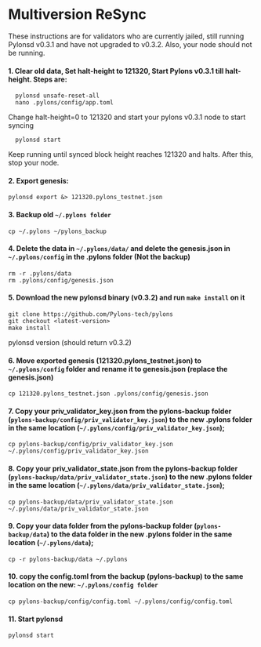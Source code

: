 # Multiversion ReSync

These instructions are for validators who are currently jailed, still running Pylonsd v0.3.1 and have not upgraded to v0.3.2. Also, your node should not be running.

#### 1. Clear old data, Set halt-height to 121320, Start Pylons v0.3.1 till halt-height. Steps are:

      pylonsd unsafe-reset-all
      nano .pylons/config/app.toml
Change halt-height=0 to 121320 and start your pylons v0.3.1 node to start syncing
      
      pylonsd start

Keep running until synced block height reaches 121320 and halts. After this, stop your node.


#### 2. Export genesis:

    pylonsd export &> 121320.pylons_testnet.json
    
#### 3. Backup old `~/.pylons folder`

    cp ~/.pylons ~/pylons_backup

#### 4. Delete the data in `~/.pylons/data/` and delete the genesis.json in `~/.pylons/config` in the .pylons folder (Not the backup)

    rm -r .pylons/data
    rm .pylons/config/genesis.json

#### 5. Download the new pylonsd binary (v0.3.2) and run `make install` on it

    git clone https://github.com/Pylons-tech/pylons
    git checkout <latest-version>
    make install

  pylonsd version (should return v0.3.2)
  
#### 6. Move exported genesis (121320.pylons_testnet.json) to `~/.pylons/config` folder and rename it to genesis.json (replace the genesis.json)

    cp 121320.pylons_testnet.json .pylons/config/genesis.json

#### 7. Copy your priv_validator_key.json from the pylons-backup folder (`pylons-backup/config/priv_validator_key.json`) to the new .pylons folder in the same location (`~/.pylons/config/priv_validator_key.json`);

    cp pylons-backup/config/priv_validator_key.json ~/.pylons/config/priv_validator_key.json

#### 8. Copy your priv_validator_state.json from the pylons-backup folder (`pylons-backup/data/priv_validator_state.json`) to the new .pylons folder in the same location (`~/.pylons/data/priv_validator_state.json`);

    cp pylons-backup/data/priv_validator_state.json ~/.pylons/data/priv_validator_state.json

#### 9. Copy your data folder from the pylons-backup folder (`pylons-backup/data`) to the data folder in the new .pylons folder in the same location (`~/.pylons/data`);

    cp -r pylons-backup/data ~/.pylons

#### 10. copy the config.toml from the backup (pylons-backup) to the same location on the new: `~/.pylons/config folder`

    cp pylons-backup/config/config.toml ~/.pylons/config/config.toml

#### 11. Start pylonsd
    pylonsd start
 

